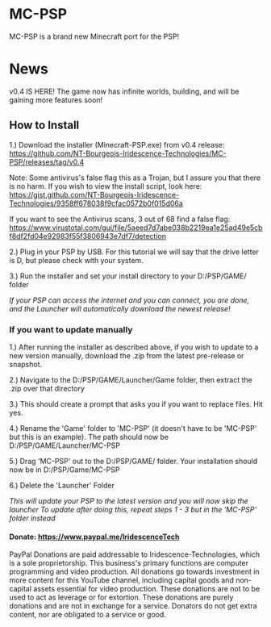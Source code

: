 # MC-PSP

MC-PSP is a brand new Minecraft port for the PSP!

# News

v0.4 IS HERE! The game now has infinite worlds, building, and will be gaining more features soon!

## How to Install

1.) Download the installer (Minecraft-PSP.exe) from v0.4 release: <https://github.com/NT-Bourgeois-Iridescence-Technologies/MC-PSP/releases/tag/v0.4>

Note: Some antivirus's false flag this as a Trojan, but I assure you that there is no harm. If you wish to view the install script, look here: <https://gist.github.com/NT-Bourgeois-Iridescence-Technologies/9358ff678038f9cfac0572b0f015d06a>

If you want to see the Antivirus scans, 3 out of 68 find a false flag: <https://www.virustotal.com/gui/file/5aeed7d7abe038b2219ea1e25ad49e5cbf8df2fd04e92983f55f3806943e7df7/detection>

2.) Plug in your PSP by USB. For this tutorial we will say that the drive letter is D, but please check with your system.

3.) Run the installer and set your install directory to your D:/PSP/GAME/ folder

*If your PSP can access the internet and you can connect, you are done, and the Launcher will automatically download the newest release!*

### If you want to update manually

1.) After running the installer as described above, if you wish to update to a new version manually, download the .zip from the latest pre-release or snapshot.

2.) Navigate to the D:/PSP/GAME/Launcher/Game folder, then extract the .zip over that directory

3.) This should create a prompt that asks you if you want to replace files. Hit yes.

4.) Rename the 'Game' folder to 'MC-PSP' (it doesn't have to be 'MC-PSP' but this is an example). The path should now be D:/PSP/GAME/Launcher/MC-PSP

5.) Drag 'MC-PSP' out to the D:/PSP/GAME/ folder. Your installation should now be in D:/PSP/Game/MC-PSP

6.) Delete the 'Launcher' Folder

*This will update your PSP to the latest version and you will now skip the launcher*
*To update after doing this, repeat steps 1 - 3 but in the 'MC-PSP' folder instead*

#### Donate: https://www.paypal.me/IridescenceTech 

PayPal Donations are paid addressable to Iridescence-Technologies, which is a sole proprietorship. This business's primary functions are computer programming and video production. All donations go towards investment in more content for this YouTube channel, including capital goods and non-capital assets essential for video production. These donations are not to be used to act as leverage or for extortion. These donations are purely donations and are not in exchange for a service. Donators do not get extra content, nor are obligated to a service or good.

